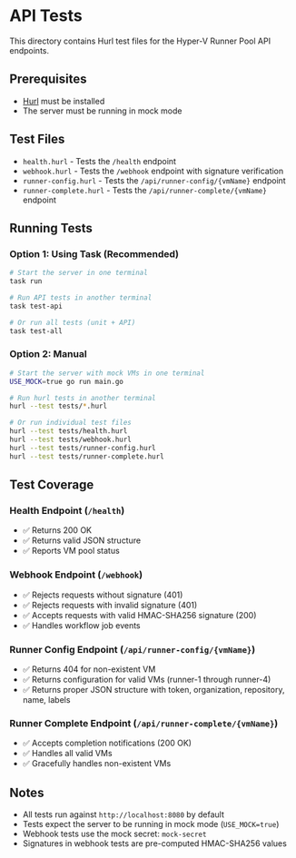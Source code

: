 # API Tests

This directory contains Hurl test files for the Hyper-V Runner Pool API endpoints.

## Prerequisites

- [Hurl](https://hurl.dev/) must be installed
- The server must be running in mock mode

## Test Files

- `health.hurl` - Tests the `/health` endpoint
- `webhook.hurl` - Tests the `/webhook` endpoint with signature verification
- `runner-config.hurl` - Tests the `/api/runner-config/{vmName}` endpoint
- `runner-complete.hurl` - Tests the `/api/runner-complete/{vmName}` endpoint

## Running Tests

### Option 1: Using Task (Recommended)

```bash
# Start the server in one terminal
task run

# Run API tests in another terminal
task test-api

# Or run all tests (unit + API)
task test-all
```

### Option 2: Manual

```bash
# Start the server with mock VMs in one terminal
USE_MOCK=true go run main.go

# Run hurl tests in another terminal
hurl --test tests/*.hurl

# Or run individual test files
hurl --test tests/health.hurl
hurl --test tests/webhook.hurl
hurl --test tests/runner-config.hurl
hurl --test tests/runner-complete.hurl
```

## Test Coverage

### Health Endpoint (`/health`)
- ✅ Returns 200 OK
- ✅ Returns valid JSON structure
- ✅ Reports VM pool status

### Webhook Endpoint (`/webhook`)
- ✅ Rejects requests without signature (401)
- ✅ Rejects requests with invalid signature (401)
- ✅ Accepts requests with valid HMAC-SHA256 signature (200)
- ✅ Handles workflow job events

### Runner Config Endpoint (`/api/runner-config/{vmName}`)
- ✅ Returns 404 for non-existent VM
- ✅ Returns configuration for valid VMs (runner-1 through runner-4)
- ✅ Returns proper JSON structure with token, organization, repository, name, labels

### Runner Complete Endpoint (`/api/runner-complete/{vmName}`)
- ✅ Accepts completion notifications (200 OK)
- ✅ Handles all valid VMs
- ✅ Gracefully handles non-existent VMs

## Notes

- All tests run against `http://localhost:8080` by default
- Tests expect the server to be running in mock mode (`USE_MOCK=true`)
- Webhook tests use the mock secret: `mock-secret`
- Signatures in webhook tests are pre-computed HMAC-SHA256 values

